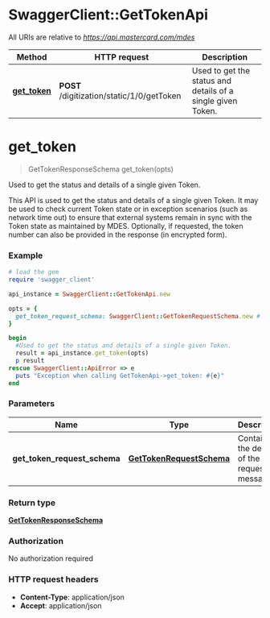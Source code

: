 # SwaggerClient::GetTokenApi

All URIs are relative to *https://api.mastercard.com/mdes*

Method | HTTP request | Description
------------- | ------------- | -------------
[**get_token**](GetTokenApi.md#get_token) | **POST** /digitization/static/1/0/getToken | Used to get the status and details of a single given Token.


# **get_token**
> GetTokenResponseSchema get_token(opts)

Used to get the status and details of a single given Token.

This API is used to get the status and details of a single given Token. It may be used to check current Token state or in exception scenarios (such as network time out) to ensure that external systems remain in sync with the Token state as maintained by MDES. Optionally, if requested, the token number can also be provided in the response (in encrypted form).  

### Example
```ruby
# load the gem
require 'swagger_client'

api_instance = SwaggerClient::GetTokenApi.new

opts = { 
  get_token_request_schema: SwaggerClient::GetTokenRequestSchema.new # GetTokenRequestSchema | Contains the details of the request message. 
}

begin
  #Used to get the status and details of a single given Token.
  result = api_instance.get_token(opts)
  p result
rescue SwaggerClient::ApiError => e
  puts "Exception when calling GetTokenApi->get_token: #{e}"
end
```

### Parameters

Name | Type | Description  | Notes
------------- | ------------- | ------------- | -------------
 **get_token_request_schema** | [**GetTokenRequestSchema**](GetTokenRequestSchema.md)| Contains the details of the request message.  | [optional] 

### Return type

[**GetTokenResponseSchema**](GetTokenResponseSchema.md)

### Authorization

No authorization required

### HTTP request headers

 - **Content-Type**: application/json
 - **Accept**: application/json



